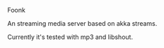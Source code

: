 Foonk

An streaming media server based on akka streams.

Currently it's tested with mp3 and libshout.